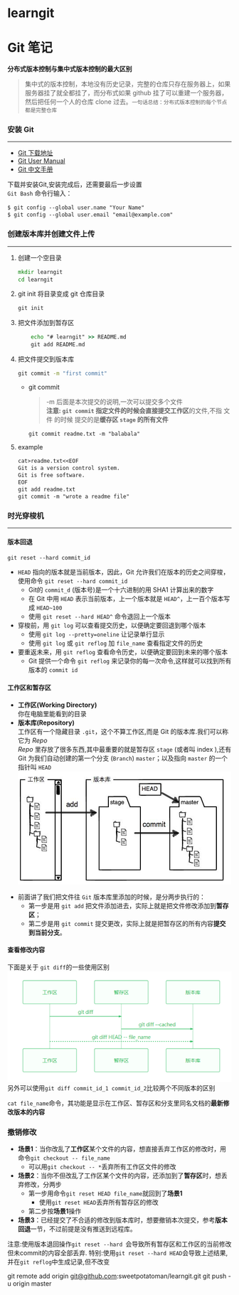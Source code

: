 # learngit

# Git 笔记
**分布式版本控制与集中式版本控制的最大区别**  
> 集中式的版本控制，本地没有历史记录，完整的仓库只存在服务器上，如果服务器挂了就全都挂了，而分布式如果 github 挂了可以重建一个服务器，然后把任何一个人的仓库 clone 过去。`一句话总结：分布式版本控制的每个节点都是完整仓库`

### 安装 Git
---
* [Git 下载地址](https://git-for-windows.github.io/ )
* [Git User Manual](https://mirrors.edge.kernel.org/pub/software/scm/git/docs/user-manual.html)
* [Git 中文手册](https://git-scm.com/book/zh/v2)

下载并安装Git,安装完成后，还需要最后一步设置  
`Git Bash` 命令行输入：
```
$ git config --global user.name "Your Name"
$ git config --global user.email "email@example.com"
```

### 创建版本库并创建文件上传
---
1. 创建一个空目录
    ```cmd
    mkdir learngit
    cd learngit
    ```

2. git init 将目录变成 git 仓库目录
    ```cmd
    git init
    ```

3. 把文件添加到暂存区
    ```cmd
        echo "# learngit" >> README.md
        git add README.md
    ```

4. 把文件提交到版本库
    ```cmd
    git commit -m "first commit"
    ```
    - git commit
        > -m 后面是本次提交的说明,一次可以提交多个文件  
        **注意: **`git commit` 指定文件的时候会直接提交**工作区**的文件,不指 文件   的时候 提交的是**缓存区 `stage` 的所有文件**
        
        ```
        git commit readme.txt -m "balabala"
        ```
5. example
    ```
    cat>readme.txt<<EOF
    Git is a version control system.
    Git is free software. 
    EOF
    git add readme.txt
    git commit -m "wrote a readme file"
    ```

### 时光穿梭机
---
#### 版本回退

```
git reset --hard commit_id
```

* `HEAD` 指向的版本就是当前版本，因此，Git 允许我们在版本的历史之间穿梭，使用命令 `git reset --hard commit_id`
    * Git的 `commit_d` (版本号)是一个十六进制的用 SHA1 计算出来的数字
    * 在 Git 中用 `HEAD` 表示当前版本，上一个版本就是 `HEAD^`，上一百个版本写成 `HEAD~100` 
    * 使用 `git reset --hard HEAD^` 命令退回上一个版本
* 穿梭前，用 `git log` 可以查看提交历史，以便确定要回退到哪个版本
    * 使用 `git log --pretty=oneline` 让记录单行显示
    * 使用 `git log` 或 `git reflog` 加 `file_name` 查看指定文件的历史
* 要重返未来，用 `git reflog` 查看命令历史，以便确定要回到未来的哪个版本
    * Git 提供一个命令 `git reflog` 来记录你的每一次命令,这样就可以找到所有版本的 `commit id`  

#### 工作区和暂存区
* **工作区(Working Directory)**  
你在电脑里能看到的目录
* **版本库(Repository)**  
工作区有一个隐藏目录 `.git`，这个不算工作区,而是 Git 的版本库.我们可以称它为 *Repo*  
*Repo* 里存放了很多东西,其中最重要的就是暂存区 `stage` (或者叫 index ),还有 Git 为我们自动创建的第一个分支 (`Branch`) `master`；以及指向 `master` 的一个指针叫 `HEAD`   
![repo.png](img/repo.png)  

- 前面讲了我们把文件往 `Git` 版本库里添加的时候，是分两步执行的：  
    - 第一步是用 `git add` 把文件添加进去，实际上就是把文件修改添加到**暂存区**；  
    - 第二步是用 `git commit` 提交更改，实际上就是把暂存区的所有内容**提交到当前分支**。  

#### 查看修改内容
下面是关于 `git diff`的一些使用区别  
![git_diff.png](img/git_diff.png)  
另外可以使用`git diff commit_id_1 commit_id_2`比较两个不同版本的区别  

`cat file_name`命令，其功能是显示在工作区、暂存区和分支里同名文档的**最新修改版本的内容**


### 撤销修改
* **场景1**：当你改乱了**工作区**某个文件的内容，想直接丢弃工作区的修改时，用命令`git checkout -- file_name`
    * 可以用`git checkout -- *`丢弃所有工作区文件的修改
* **场景2**：当你不但改乱了工作区某个文件的内容，还添加到了**暂存区**时，想丢弃修改，分两步
    * 第一步用命令`git reset HEAD file_name`就回到了**场景1**
        * 使用`git reset HEAD`丢弃所有暂存区的修改
    * 第二步按**场景1**操作
* **场景3**：已经提交了不合适的修改到版本库时，想要撤销本次提交，参考**版本回退**一节，不过前提是没有推送到远程库。

注意:使用版本退回操作`git reset --hard `会导致所有暂存区和工作区的当前修改但未commit的内容全部丢弃.
特别:使用`git reset --hard HEAD`会导致上述结果,并在`git reflog`中生成记录,但不改变









git remote add origin git@github.com:sweetpotatoman/learngit.git
git push -u origin master


